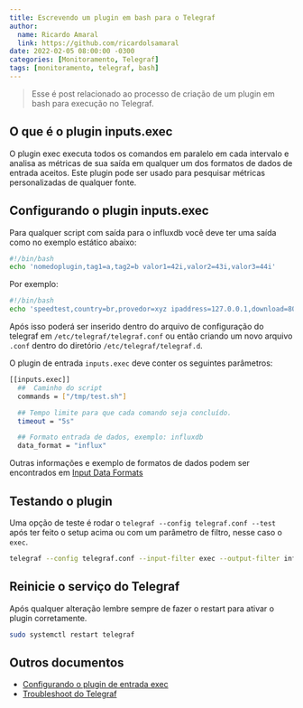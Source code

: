 ```yaml
---
title: Escrevendo um plugin em bash para o Telegraf
author:
  name: Ricardo Amaral
  link: https://github.com/ricardolsamaral
date: 2022-02-05 08:00:00 -0300
categories: [Monitoramento, Telegraf]
tags: [monitoramento, telegraf, bash]
---
```


> Esse é post relacionado ao processo de criação de um plugin em bash para execução no Telegraf.

## O que é o plugin inputs.exec 

O plugin exec executa todos os comandos em paralelo em cada intervalo e analisa as métricas de sua saída em qualquer um dos formatos de dados de entrada aceitos. Este plugin pode ser usado para pesquisar métricas personalizadas de qualquer fonte.

## Configurando o plugin inputs.exec 

Para qualquer script com saída para o influxdb você deve ter uma saída como no exemplo estático abaixo:

```bash
#!/bin/bash
echo 'nomedoplugin,tag1=a,tag2=b valor1=42i,valor2=43i,valor3=44i'
```

Por exemplo:

```bash
#!/bin/bash
echo 'speedtest,country=br,provedor=xyz ipaddress=127.0.0.1,download=8065038.08428252,upload=2075037.06488392,ping=36.1'
```

Após isso poderá ser inserido dentro do arquivo de configuração do telegraf em `/etc/telegraf/telegraf.conf` ou então criando um novo arquivo `.conf` dentro do diretório `/etc/telegraf/telegraf.d`.

O plugin de entrada `inputs.exec` deve conter os seguintes parâmetros:

```bash
[[inputs.exec]]
  ##  Caminho do script
  commands = ["/tmp/test.sh"]

  ## Tempo limite para que cada comando seja concluído.
  timeout = "5s" 

  ## Formato entrada de dados, exemplo: influxdb
  data_format = "influx"
```

Outras informações e exemplo de formatos de dados podem ser encontrados em [Input Data Formats](https://github.com/influxdata/telegraf/blob/master/docs/DATA_FORMATS_INPUT.md)

## Testando o plugin

Uma opção de teste é rodar o `telegraf --config telegraf.conf --test` após ter feito o setup acima ou com um parâmetro de filtro, nesse caso o `exec`.

```bash
telegraf --config telegraf.conf --input-filter exec --output-filter influxdb
```

## Reinicie o serviço do Telegraf

Após qualquer alteração lembre sempre de fazer o restart para ativar o plugin corretamente.

```bash
sudo systemctl restart telegraf 
```

## Outros documentos

* [Configurando o plugin de entrada exec](https://github.com/influxdata/telegraf/blob/master/plugins/inputs/exec/README.md) 
* [Troubleshoot do Telegraf](https://docs.influxdata.com/telegraf/latest/administration/troubleshooting) 